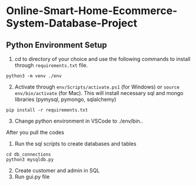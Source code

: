 # Online-Smart-Home-Ecommerce-System-Database-Project

## Python Environment Setup
1. cd to directory of your choice and use the following commands to install through `requirements.txt` file. 
```
python3 -m venv ./env
```
2. Activate through `env/Scripts/activate.ps1` (for Windows) or `source env/bin/activate` (for Mac). This will install necessary sql and mongo libraries (pymysql, pymongo, sqlalchemy)
```
pip install -r requirements.txt
```
3. Change python environment in VSCode to ./env/bin..


After you pull the codes
1. Run the sql scripts to create databases and tables
``` 
cd db_connections
python3 mysqldb.py
```
2. Create customer and admin in SQL
3. Run gui.py file 